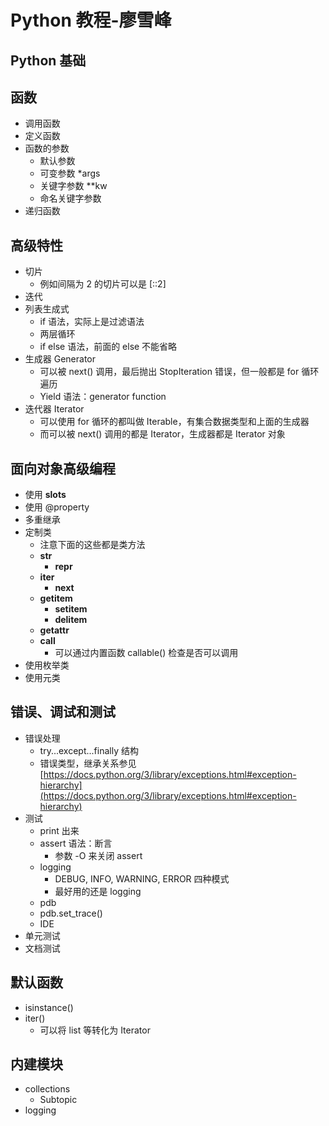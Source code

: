 # Python 教程-廖雪峰

## Python 基础

## 函数

- 调用函数
- 定义函数
- 函数的参数
    - 默认参数
    - 可变参数 *args
    - 关键字参数 **kw
    - 命名关键字参数
- 递归函数

## 高级特性

- 切片
    - 例如间隔为 2 的切片可以是 [::2]
- 迭代
- 列表生成式
    - if 语法，实际上是过滤语法
    - 两层循环
    - if else 语法，前面的 else 不能省略
- 生成器 Generator
    - 可以被 next() 调用，最后抛出 StopIteration 错误，但一般都是 for 循环遍历
    - Yield 语法：generator function
- 迭代器 Iterator
    - 可以使用 for 循环的都叫做 Iterable，有集合数据类型和上面的生成器
    - 而可以被 next() 调用的都是 Iterator，生成器都是 Iterator 对象

## 面向对象高级编程

- 使用 **slots**
- 使用 @property
- 多重继承
- 定制类
    - 注意下面的这些都是类方法
    - **str**
        - **repr**
    - **iter**
        - **next**
    - **getitem**
        - **setitem**
        - **delitem**
    - **getattr**
    - **call**
        - 可以通过内置函数 callable() 检查是否可以调用
- 使用枚举类
- 使用元类

## 错误、调试和测试

- 错误处理
    - try...except...finally 结构
    - 错误类型，继承关系参见 [https://docs.python.org/3/library/exceptions.html#exception-hierarchy](https://docs.python.org/3/library/exceptions.html#exception-hierarchy)
- 测试
    - print 出来
    - assert 语法：断言
        - 参数 -O 来关闭 assert
    - logging
        - DEBUG, INFO, WARNING, ERROR 四种模式
        - 最好用的还是 logging
    - pdb
    - pdb.set_trace()
    - IDE
- 单元测试
- 文档测试

## 默认函数

- isinstance()
- iter()
    - 可以将 list 等转化为 Iterator

## 内建模块

- collections
    - Subtopic
- logging
